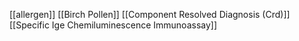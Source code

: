 [[allergen]]
[[Birch Pollen]]
[[Component Resolved Diagnosis (Crd)]]
[[Specific Ige Chemiluminescence Immunoassay]]
